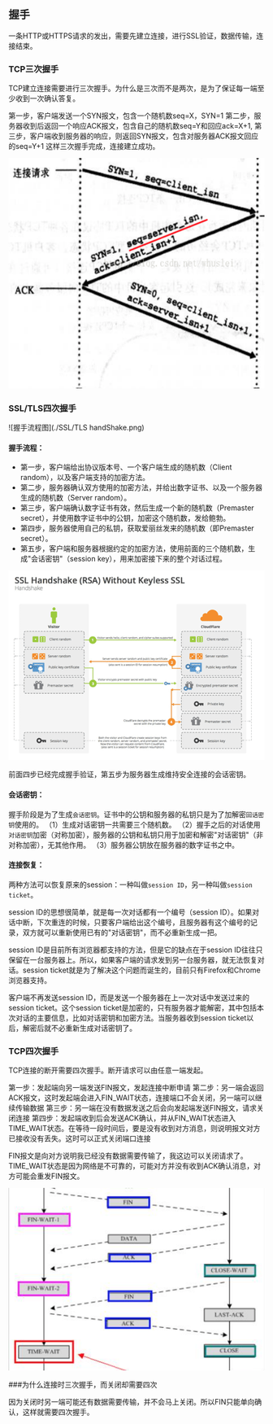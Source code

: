 ## 握手

一条HTTP或HTTPS请求的发出，需要先建立连接，进行SSL验证，数据传输，连接结束。

### TCP三次握手

TCP建立连接需要进行三次握手。为什么是三次而不是两次，是为了保证每一端至少收到一次确认答复。

第一步，客户端发送一个SYN报文，包含一个随机数seq=X，SYN=1
第二步，服务器收到后返回一个响应ACK报文，包含自己的随机数seq=Y和回应ack=X+1,
第三步，客户端收到服务器的响应，则返回SYN报文，包含对服务器ACK报文回应的seq=Y+1
这样三次握手完成，连接建立成功。

![三次握手](./connect.png)

### SSL/TLS四次握手

![握手流程图](./SSL/TLS handShake.png)

#### 握手流程：

- 第一步，客户端给出协议版本号、一个客户端生成的随机数（Client random），以及客户端支持的加密方法。
- 第二步，服务器确认双方使用的加密方法，并给出数字证书、以及一个服务器生成的随机数（Server random）。
- 第三步，客户端确认数字证书有效，然后生成一个新的随机数（Premaster secret），并使用数字证书中的公钥，加密这个随机数，发给鲍勃。
- 第四步，服务器使用自己的私钥，获取爱丽丝发来的随机数（即Premaster secret）。
- 第五步，客户端和服务器根据约定的加密方法，使用前面的三个随机数，生成"会话密钥"（session key），用来加密接下来的整个对话过程。

![SSL握手](./SSL_handShake.png)

前面四步已经完成握手验证，第五步为服务器生成维持安全连接的会话密钥。

#### 会话密钥：

握手阶段是为了生成`会话密钥`。证书中的公钥和服务器的私钥只是为了加解密`回话密钥`使用的。
（1）生成对话密钥一共需要三个随机数。
（2）握手之后的对话使用`对话密钥`加密（对称加密），服务器的公钥和私钥只用于加密和解密"对话密钥"（非对称加密），无其他作用。
（3）服务器公钥放在服务器的数字证书之中。


#### 连接恢复：

两种方法可以恢复原来的session：一种叫做`session ID`，另一种叫做`session ticket`。

session ID的思想很简单，就是每一次对话都有一个编号（session ID）。如果对话中断，下次重连的时候，只要客户端给出这个编号，且服务器有这个编号的记录，双方就可以重新使用已有的"对话密钥"，而不必重新生成一把。

session ID是目前所有浏览器都支持的方法，但是它的缺点在于session ID往往只保留在一台服务器上。所以，如果客户端的请求发到另一台服务器，就无法恢复对话。session ticket就是为了解决这个问题而诞生的，目前只有Firefox和Chrome浏览器支持。

客户端不再发送session ID，而是发送一个服务器在上一次对话中发送过来的session ticket。这个session ticket是加密的，只有服务器才能解密，其中包括本次对话的主要信息，比如对话密钥和加密方法。当服务器收到session ticket以后，解密后就不必重新生成对话密钥了。

### TCP四次握手

TCP连接的断开需要四次握手。断开请求可以由任意一端发起。

第一步：发起端向另一端发送FIN报文，发起连接中断申请
第二步：另一端会返回ACK报文，这时发起端会进入FIN_WAIT状态，连接端口不会关闭，另一端可以继续传输数据
第三步：另一端在没有数据发送之后会向发起端发送FIN报文，请求关闭连接
第四步：发起端收到后会发送ACK确认，并从FIN_WAIT状态进入TIME_WAIT状态。在等待一段时间后，要是没有收到对方消息，则说明报文对方已接收没有丢失。这时可以正式关闭端口连接

FIN报文是向对方说明我已经没有数据需要传输了，我这边可以关闭请求了。TIME_WAIT状态是因为网络是不可靠的，可能对方并没有收到ACK确认消息，对方可能会重发FIN报文。

![Close握手](./close.png)

###为什么连接时三次握手，而关闭却需要四次

因为关闭时另一端可能还有数据需要传输，并不会马上关闭。所以FIN只能单向确认，这样就需要四次握手。



